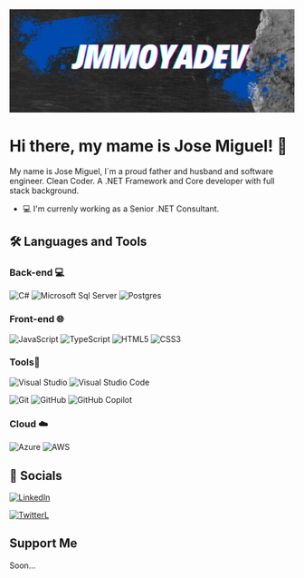 <img src="https://github.com/jmmoyadev/jmmoyadev/blob/main/jmmoyadev_gh_header.png" alt="banner that says jmmoyadev">



# Hi there, my mame is Jose Miguel! 👋

My name is Jose Miguel, I´m a proud father and husband and software engineer. Clean Coder. A .NET Framework and Core developer with full stack background.

- :computer: I'm currenly working as a Senior .NET Consultant.

<!--
**jmmoyadev/jmmoyadev** is a ✨ _special_ ✨ repository because its `README.md` (this file) appears on your GitHub profile.

Here are some ideas to get you started:

- 🔭 I’m currently working on ...
- 🌱 I’m currently learning ...
- 👯 I’m looking to collaborate on ...
- 🤔 I’m looking for help with ...
- 💬 Ask me about ...
- 📫 How to reach me: ...
- 😄 Pronouns: ...
- ⚡ Fun fact: ...
-->

## :hammer_and_wrench: Languages and Tools
<!--
<a href="https://dotnet.microsoft.com/" target="_blank" rel="noreferrer"><img src="/icons/icons8-.net-framework.svg" alt=".NET"/></a>
<a href="https://docs.microsoft.com/en-us/dotnet/csharp/" target="_blank" rel="noreferrer"><img src="/icons/icons8-c-sharp-logo.svg" alt="C#"/></a> 
<a href="https://developer.mozilla.org/en-US/docs/Web/JavaScript" target="_blank" rel="noreferrer"><img src="/icons/icons8-javascript.svg" alt="JavaScript"/></a> 
<a href="https://www.typescriptlang.org/" target="_blank" rel="noreferrer"><img src="/icons/icons8-typescript.svg" alt="TypeScript"/></a> 
<a href="https://developer.mozilla.org/en-US/docs/Glossary/HTML5" target="_blank" rel="noreferrer"><img src="/icons/icons8-html5.svg" alt="HTML5"/></a> 
<a href="https://nodejs.org/en/" target="_blank" rel="noreferrer"><img src="/icons/icons8-nodejs.svg" alt="NodeJS"/></a> 
<a href="https://azure.microsoft.com/" target="_blank" rel="noreferrer"><img src="/icons/icons8-azure.svg" alt="Azure"/></a> 
<a href="https://www.microsoft.com/es-es/sql-server/" target="_blank" rel="noreferrer"><img src="/icons/icons8-microsoft-sql-server.svg" alt="SQL Server"/></a> 
<a href="https://www.postgresql.org/" target="_blank" rel="noreferrer"><img src="/icons/icons8-postgresql.svg" alt="PostgreSQL"/></a> 
-->

### Back-end 💻 &nbsp;

![C#](https://img.shields.io/badge/c%23-7B1FA2.svg?style=for-the-badge&logo=csharp&logoColor=white)
![Microsoft Sql Server](https://img.shields.io/badge/-Sql%20Server-CC2927?style=for-the-badge&logo=microsoft-sql-server&logoColor=ffffff)
![Postgres](https://img.shields.io/badge/postgres-%23316192.svg?style=for-the-badge&logo=postgresql&logoColor=white)

### Front-end 🌐 

![JavaScript](https://img.shields.io/badge/javascript-%23323330.svg?style=for-the-badge&logo=javascript&logoColor=%23F7DF1E)
![TypeScript](https://shields.io/badge/TypeScript-3178C6?logo=TypeScript&logoColor=FFF&style=for-the-badge)
![HTML5](https://img.shields.io/badge/-HTML5-%23E44D27?style=for-the-badge&logo=html5&logoColor=ffffff)
![CSS3](https://img.shields.io/badge/-CSS3-%231572B6?style=for-the-badge&logo=css3)

### Tools🔧 &nbsp;

![Visual Studio](https://img.shields.io/badge/Visual%20Studio-5C2D91.svg?style=for-the-badge&logo=visual-studio&logoColor=white)
![Visual Studio Code](https://img.shields.io/badge/Visual%20Studio%20Code-0078d7.svg?style=for-the-badge&logo=visual-studio-code&logoColor=white)

![Git](https://img.shields.io/badge/git-%23F05033.svg?style=for-the-badge&logo=git&logoColor=white)
![GitHub](https://img.shields.io/badge/github-%23121011.svg?style=for-the-badge&logo=github&logoColor=white)
![GitHub Copilot](https://img.shields.io/badge/github_copilot-8957E5?style=for-the-badge&logo=github-copilot&logoColor=white)

### Cloud ☁️ &nbsp;

![Azure](https://img.shields.io/badge/azure-%230072C6.svg?style=for-the-badge&logo=microsoftazure&logoColor=white)
![AWS](https://img.shields.io/badge/AWS-%23FF9900.svg?style=for-the-badge&logo=amazon-aws&logoColor=white)


## 💬 Socials
[![LinkedIn](https://img.shields.io/badge/linkedin-%230077B5.svg?style=for-the-badge&logo=linkedin&logoColor=white)](https://www.linkedin.com/in/jmmoyadev)

[![TwitterL](https://img.shields.io/badge/Twitter-black?logo=twitter&style=for-the-badge)](https://twitter.com/jmmoyadev)


## Support Me
Soon...



<!--[![jmmoyadev's GitHub stats](https://github-readme-stats.vercel.app/api?username=jmmoyadev)](https://github.com/jmmoyadev/github-readme-stats)-->

